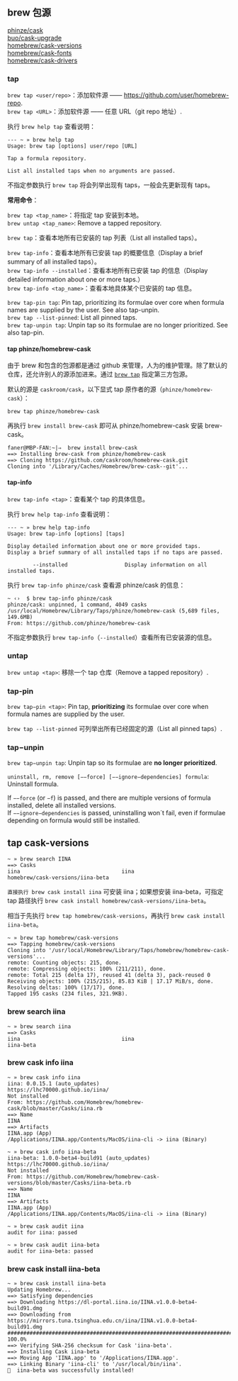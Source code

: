 
## brew 包源

[phinze/cask](https://github.com/phinze/homebrew-cask)  
[buo/cask-upgrade](https://github.com/buo/homebrew-cask-upgrade)  
[homebrew/cask-versions](https://github.com/Homebrew/homebrew-cask-versions)  
[homebrew/cask-fonts](https://github.com/Homebrew/homebrew-cask-fonts)  
[homebrew/cask-drivers](https://github.com/Homebrew/homebrew-cask-drivers)  

### tap

`brew tap <user/repo>`：添加软件源 —— https://github.com/user/homebrew-repo.  
`brew tap <URL>`：添加软件源 —— 任意 URL（git repo 地址）.  

执行 `brew help tap` 查看说明：

```Shell
--- ~ » brew help tap
Usage: brew tap [options] user/repo [URL]

Tap a formula repository.

List all installed taps when no arguments are passed.
```

不指定参数执行 `brew tap` 将会列举出现有 taps，一般会先更新现有 taps。

**常用命令**：

`brew tap <tap_name>`：将指定 tap 安装到本地。  
`brew untap <tap_name>`: Remove a tapped repository.

`brew tap`：查看本地所有已安装的 tap 列表（List all installed taps）。  

`brew tap-info`：查看本地所有已安装 tap 的概要信息（Display a brief summary of all installed taps）。  
`brew tap-info --installed`：查看本地所有已安装 tap 的信息（Display detailed information about one or more taps.）  
`brew tap-info <tap_name>`：查看本地具体某个已安装的 tap 信息。  

`brew tap-pin tap`: Pin tap, prioritizing its formulae over core when formula names are supplied by the user. See also tap-unpin.  
`brew tap --list-pinned`: List all pinned taps.  
`brew tap-unpin tap`: Unpin tap so its formulae are no longer prioritized. See also tap-pin.  

#### tap phinze/homebrew-cask

由于 brew 和包含的包源都是通过 github 来管理，人为的维护管理。除了默认的仓库，还允许别人的源添加进来。通过 [`brew tap`](http://icyleaf.com/2014/01/homebrew-hidden-commands/) 指定第三方包源。

默认的源是 `caskroom/cask`，以下显式 tap 原作者的源（`phinze/homebrew-cask`）：

```Shell
brew tap phinze/homebrew-cask
```

再执行 `brew install brew-cask` 即可从 phinze/homebrew-cask 安装 brew-cask。

```Shell
faner@MBP-FAN:~|⇒  brew install brew-cask
==> Installing brew-cask from phinze/homebrew-cask
==> Cloning https://github.com/caskroom/homebrew-cask.git
Cloning into '/Library/Caches/Homebrew/brew-cask--git'...

```

#### tap-info

`brew tap-info <tap>`：查看某个 tap 的具体信息。

执行 `brew help tap-info` 查看说明：

```Shell
--- ~ » brew help tap-info
Usage: brew tap-info [options] [taps]

Display detailed information about one or more provided taps.
Display a brief summary of all installed taps if no taps are passed.

        --installed                  Display information on all installed taps.
```

执行 `brew tap-info phinze/cask` 查看源 phinze/cask 的信息：

```Shell
~ ‹›  $ brew tap-info phinze/cask
phinze/cask: unpinned, 1 command, 4049 casks
/usr/local/Homebrew/Library/Taps/phinze/homebrew-cask (5,689 files, 149.6MB)
From: https://github.com/phinze/homebrew-cask
```

不指定参数执行 `brew tap-info`（`--installed`）查看所有已安装源的信息。

### untap

`brew untap <tap>`: 移除一个 tap 仓库（Remove a tapped repository）.

### tap-pin

`brew tap−pin <tap>`: Pin tap, **prioritizing** its formulae over core when formula names are supplied by the user.  

`brew tap --list-pinned` 可列举出所有已经固定的源（List all pinned taps）.

### tap−unpin

`brew tap−unpin tap`: Unpin tap so its formulae are **no longer prioritized**.  

`uninstall, rm, remove [−−force] [−−ignore−dependencies] formula`: Uninstall formula.

If `−−force` (or `−f`) is passed, and there are multiple versions of formula installed, delete all installed versions.  
If `−−ignore−dependencies` is passed, uninstalling won´t fail, even if formulae depending on formula would still be installed.  

## tap cask-versions

```Shell
~ » brew search IINA
==> Casks
iina                                iina                                homebrew/cask-versions/iina-beta
```

`直接执行 brew cask install iina` 可安装 iina；如果想安装 iina-beta，可指定 tap 路径执行 `brew cask install homebrew/cask-versions/iina-beta`。

相当于先执行 `brew tap homebrew/cask-versions`，再执行 `brew cask install iina-beta`。

```Shell
~ » brew tap homebrew/cask-versions
==> Tapping homebrew/cask-versions
Cloning into '/usr/local/Homebrew/Library/Taps/homebrew/homebrew-cask-versions'...
remote: Counting objects: 215, done.
remote: Compressing objects: 100% (211/211), done.
remote: Total 215 (delta 17), reused 41 (delta 3), pack-reused 0
Receiving objects: 100% (215/215), 85.83 KiB | 17.17 MiB/s, done.
Resolving deltas: 100% (17/17), done.
Tapped 195 casks (234 files, 321.9KB).
```

### brew search iina

```Shell
~ » brew search iina
==> Casks
iina                                iina                                iina-beta
```

### brew cask info iina

```Shell
~ » brew cask info iina
iina: 0.0.15.1 (auto_updates)
https://lhc70000.github.io/iina/
Not installed
From: https://github.com/Homebrew/homebrew-cask/blob/master/Casks/iina.rb
==> Name
IINA
==> Artifacts
IINA.app (App)
/Applications/IINA.app/Contents/MacOS/iina-cli -> iina (Binary)

~ » brew cask info iina-beta
iina-beta: 1.0.0-beta4-build91 (auto_updates)
https://lhc70000.github.io/iina/
Not installed
From: https://github.com/Homebrew/homebrew-cask-versions/blob/master/Casks/iina-beta.rb
==> Name
IINA
==> Artifacts
IINA.app (App)
/Applications/IINA.app/Contents/MacOS/iina-cli -> iina (Binary)
```

```Shell
~ » brew cask audit iina
audit for iina: passed

~ » brew cask audit iina-beta
audit for iina-beta: passed
```

### brew cask install iina-beta

```Shell
~ » brew cask install iina-beta
Updating Homebrew...
==> Satisfying dependencies
==> Downloading https://dl-portal.iina.io/IINA.v1.0.0-beta4-build91.dmg
==> Downloading from https://mirrors.tuna.tsinghua.edu.cn/iina/IINA.v1.0.0-beta4-build91.dmg
######################################################################## 100.0%
==> Verifying SHA-256 checksum for Cask 'iina-beta'.
==> Installing Cask iina-beta
==> Moving App 'IINA.app' to '/Applications/IINA.app'.
==> Linking Binary 'iina-cli' to '/usr/local/bin/iina'.
🍺  iina-beta was successfully installed!
```
